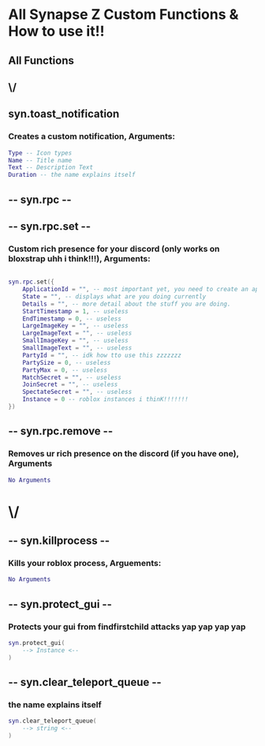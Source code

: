 # All Synapse Z Custom Functions & How to use it!!

## All Functions
##      \\/

## syn.toast_notification
### Creates a custom notification, Arguments:
```lua
Type -- Icon types
Name -- Title name
Text -- Description Text
Duration -- the name explains itself
```

## -- syn.rpc --

## -- syn.rpc.set --
### Custom rich presence for your discord (only works on bloxstrap uhh i think!!!), Arguments:

```lua

syn.rpc.set({
    ApplicationId = "", -- most important yet, you need to create an application on discord.dev then get the app id
    State = "", -- displays what are you doing currently
    Details = "", -- more detail about the stuff you are doing.
    StartTimestamp = 1, -- useless
    EndTimestamp = 0, -- useless
    LargeImageKey = "", -- useless
    LargeImageText = "", -- useless
    SmallImageKey = "", -- useless
    SmallImageText = "", -- useless
    PartyId = "", -- idk how tto use this zzzzzzz
    PartySize = 0, -- useless
    PartyMax = 0, -- useless
    MatchSecret = "", -- useless
    JoinSecret = "", -- useless
    SpectateSecret = "", -- useless
    Instance = 0 -- roblox instances i thinK!!!!!!!
})

```

## -- syn.rpc.remove --
### Removes ur rich presence on the discord (if you have one), Arguments
```lua
No Arguments
```
# \\/

## -- syn.killprocess --

### Kills your roblox process, Arguements:
```lua
No Arguments
```

## -- syn.protect_gui --
### Protects your gui from findfirstchild attacks yap yap yap yap
```lua
syn.protect_gui(
    --> Instance <--
)
```

## -- syn.clear_teleport_queue --
### the name explains itself
```lua
syn.clear_teleport_queue(
    --> string <--
)
```

